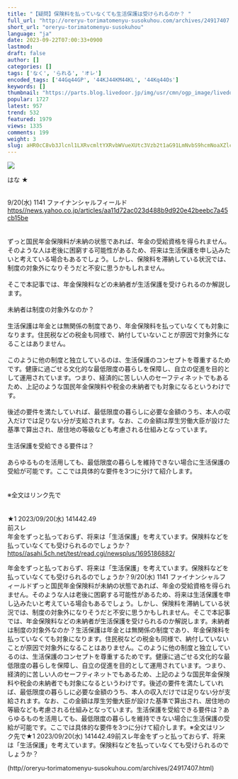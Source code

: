 ```yaml
---
title: "【疑問】保険料を払っていなくても生活保護は受けられるのか？ "
full_url: "http://oreryu-torimatomenyu-susokuhou.com/archives/24917407.html"
short_url: "oreryu-torimatomenyu-susokuhou"
language: "ja"
date: 2023-09-22T07:00:33+0900
lastmod: 
draft: false
author: []
categories: []
tags: ['なく', 'られる', 'オレ']
encoded_tags: ['44Gq44GP', '44KJ44KM44KL', '44Kq44Os']
keywords: []
thumbnail: "https://parts.blog.livedoor.jp/img/usr/cmn/ogp_image/livedoor.png"
popular: 1727
latest: 957
trend: 532
featured: 1979
views: 1335
comments: 199
weight: 3
slug: aHR0cC8vb3Jlcnl1LXRvcmltYXRvbWVueXUtc3Vzb2t1aG91LmNvbS9hcmNoaXZlcy8yNDkxNzQwNy5odG1s
---
```


![](https://parts.blog.livedoor.jp/img/usr/cmn/ogp_image/livedoor.png)

<div><p>はな ★ </p><br> 9/20(水) 1141 ファイナンシャルフィールド <br> <a target='_blank' href='https//news.yahoo.co.jp/articles/aa11d72ac023d488b9d920e42beebc7a45cb15be'>https//news.yahoo.co.jp/articles/aa11d72ac023d488b9d920e42beebc7a45cb15be</a> <br> <br> <br> ずっと国民年金保険料が未納の状態であれば、年金の受給資格を得られません。そのような人は老後に困窮する可能性があるため、将来は生活保護を申し込みたいと考えている場合もあるでしょう。しかし、保険料を滞納している状況では、制度の対象外になりそうだと不安に思うかもしれません。 <br> <br> そこで本記事では、年金保険料などの未納者が生活保護を受けられるのか解説します。 <br> <br> 未納者は制度の対象外なのか？ <br> <br> 生活保護は年金とは無関係の制度であり、年金保険料を払っていなくても対象になります。住民税などの税金も同様で、納付していないことが原因で対象外になることはありません。 <br> <br> このように他の制度と独立しているのは、生活保護のコンセプトを尊重するためです。健康に過ごせる文化的な最低限度の暮らしを保障し、自立の促進を目的として運用されています。つまり、経済的に苦しい人のセーフティネットでもあるため、上記のような国民年金保険料や税金の未納者でも対象になるというわけです。 <br> <br> 後述の要件を満たしていれば、最低限度の暮らしに必要な金額のうち、本人の収入だけでは足りない分が支給されます。なお、この金額は厚生労働大臣が設けた基準で算出され、居住地の等級なども考慮される仕組みとなっています。 <br> <br> 生活保護を受給できる要件は？ <br> <br> あらゆるものを活用しても、最低限度の暮らしを維持できない場合に生活保護の受給が可能です。ここでは具体的な要件を3つに分けて紹介します。 <br> <br> <br> ※全文はリンク先で <br> <br> <br> ★1 2023/09/20(水) 141442.49 <br> 前スレ <br> 年金をずっと払っておらず、将来は「生活保護」を考えています。保険料などを払っていなくても受けられるのでしょうか？ <br> <a target='_blank' href='https//asahi.5ch.net/test/read.cgi/newsplus/1695186882/'>https//asahi.5ch.net/test/read.cgi/newsplus/1695186882/</a> <p>年金をずっと払っておらず、将来は「生活保護」を考えています。保険料などを払っていなくても受けられるのでしょうか？9/20(水) 1141 ファイナンシャルフィールドずっと国民年金保険料が未納の状態であれば、年金の受給資格を得られません。そのような人は老後に困窮する可能性があるため、将来は生活保護を申し込みたいと考えている場合もあるでしょう。しかし、保険料を滞納している状況では、制度の対象外になりそうだと不安に思うかもしれません。そこで本記事では、年金保険料などの未納者が生活保護を受けられるのか解説します。未納者は制度の対象外なのか？生活保護は年金とは無関係の制度であり、年金保険料を払っていなくても対象になります。住民税などの税金も同様で、納付していないことが原因で対象外になることはありません。このように他の制度と独立しているのは、生活保護のコンセプトを尊重するためです。健康に過ごせる文化的な最低限度の暮らしを保障し、自立の促進を目的として運用されています。つまり、経済的に苦しい人のセーフティネットでもあるため、上記のような国民年金保険料や税金の未納者でも対象になるというわけです。後述の要件を満たしていれば、最低限度の暮らしに必要な金額のうち、本人の収入だけでは足りない分が支給されます。なお、この金額は厚生労働大臣が設けた基準で算出され、居住地の等級なども考慮される仕組みとなっています。生活保護を受給できる要件は？あらゆるものを活用しても、最低限度の暮らしを維持できない場合に生活保護の受給が可能です。ここでは具体的な要件を3つに分けて紹介します。※全文はリンク先で★1 2023/09/20(水) 141442.49前スレ年金をずっと払っておらず、将来は「生活保護」を考えています。保険料などを払っていなくても受けられるのでしょうか？</p></div>

(http//oreryu-torimatomenyu-susokuhou.com/archives/24917407.html)
